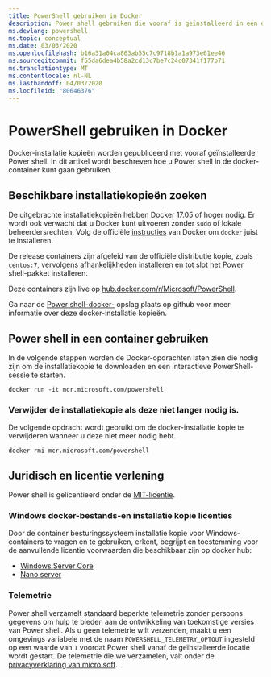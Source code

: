 ```yaml
---
title: PowerShell gebruiken in Docker
description: Power shell gebruiken die vooraf is geïnstalleerd in een docker-installatie kopie.
ms.devlang: powershell
ms.topic: conceptual
ms.date: 03/03/2020
ms.openlocfilehash: b16a31a04ca863ab55c7c9718b1a1a973e61ee46
ms.sourcegitcommit: f55da6dea4b58a2cd13c7be7c24c07341f177b71
ms.translationtype: MT
ms.contentlocale: nl-NL
ms.lasthandoff: 04/03/2020
ms.locfileid: "80646376"
---
```

# <a name="using-powershell-in-docker"></a>PowerShell gebruiken in Docker

Docker-installatie kopieën worden gepubliceerd met vooraf geïnstalleerde Power shell. In dit artikel wordt beschreven hoe u Power shell in de docker-container kunt gaan gebruiken.

## <a name="finding-available-images"></a>Beschikbare installatiekopieën zoeken

De uitgebrachte installatiekopieën hebben Docker 17.05 of hoger nodig. Er wordt ook verwacht dat u Docker kunt uitvoeren zonder `sudo` of lokale beheerdersrechten. Volg de officiële [instructies][install] van Docker om `docker` juist te installeren.

De release containers zijn afgeleid van de officiële distributie kopie, zoals `centos:7`, vervolgens afhankelijkheden installeren en tot slot het Power shell-pakket installeren.

Deze containers zijn live op [hub.docker.com/r/Microsoft/PowerShell][docker-release].

Ga naar de [Power shell-docker-][PowerShell-Docker] opslag plaats op github voor meer informatie over deze docker-installatie kopieën.

## <a name="using-powershell-in-a-container"></a>Power shell in een container gebruiken

In de volgende stappen worden de Docker-opdrachten laten zien die nodig zijn om de installatiekopie te downloaden en een interactieve PowerShell-sessie te starten.

```console
docker run -it mcr.microsoft.com/powershell
```

### <a name="remove-the-image-when-no-longer-needed"></a>Verwijder de installatiekopie als deze niet langer nodig is.

De volgende opdracht wordt gebruikt om de docker-installatie kopie te verwijderen wanneer u deze niet meer nodig hebt.

```console
docker rmi mcr.microsoft.com/powershell
```

## <a name="legal-and-licensing"></a>Juridisch en licentie verlening

Power shell is gelicentieerd onder de [MIT-licentie][].

### <a name="windows-docker-file-and-image-licenses"></a>Windows docker-bestands-en installatie kopie licenties

Door de container besturingssysteem installatie kopie voor Windows-containers te vragen en te gebruiken, erkent, begrijpt en toestemming voor de aanvullende licentie voorwaarden die beschikbaar zijn op docker hub:

- [Windows Server Core][Window Server Core]
- [Nano server][Nano Server]

### <a name="telemetry"></a>Telemetrie

Power shell verzamelt standaard beperkte telemetrie zonder persoons gegevens om hulp te bieden aan de ontwikkeling van toekomstige versies van Power shell. Als u geen telemetrie wilt verzenden, maakt u een omgevings variabele met de naam `POWERSHELL_TELEMETRY_OPTOUT` ingesteld op een waarde van `1` voordat Power shell vanaf de geïnstalleerde locatie wordt gestart. De telemetrie die we verzamelen, valt onder de [privacyverklaring van micro soft][privacy].

<!-- link references -->
[install]: https://docs.docker.com/engine/installation/
[docker-release]: https://hub.docker.com/r/microsoft/powershell/
[appinsights]: https://azure.microsoft.com/services/application-insights/
[MIT-licentie]: https://github.com/PowerShell/PowerShell/tree/master/LICENSE.txt
[PowerShell-Docker]: https://github.com/PowerShell/PowerShell-Docker
[Window Server Core]: https://hub.docker.com/r/microsoft/windowsservercore/
[Nano Server]: https://hub.docker.com/r/microsoft/nanoserver/
[privacy]: https://privacy.microsoft.com/privacystatement/
